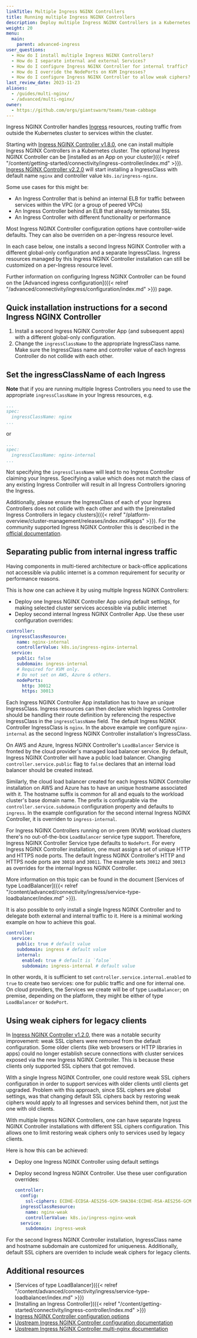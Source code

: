 ```yaml
---
linkTitle: Multiple Ingress NGINX Controllers
title: Running multiple Ingress NGINX Controllers
description: Deploy multiple Ingress NGINX Controllers in a Kubernetes cluster to separate different ingress traffic classes.
weight: 20
menu:
  main:
    parent: advanced-ingress
user_questions:
  - How do I install multiple Ingress NGINX Controllers?
  - How do I separate internal and external Services?
  - How do I configure Ingress NGINX Controller for internal traffic?
  - How do I override the NodePorts on KVM Ingresses?
  - How do I configure Ingress NGINX Controller to allow weak ciphers?
last_review_date: 2023-11-23
aliases:
  - /guides/multi-nginx/
  - /advanced/multi-nginx/
owner:
  - https://github.com/orgs/giantswarm/teams/team-cabbage
---
```


Ingress NGINX Controller handles [Ingress](https://kubernetes.io/docs/concepts/services-networking/ingress/) resources, routing traffic from outside the Kubernetes cluster to services within the cluster.

Starting with [Ingress NGINX Controller v1.8.0](/changes/managed-apps/nginx-ingress-controller-app/v1.8.0/), one can install multiple Ingress NGINX Controllers in a Kubernetes cluster. The optional Ingress NGINX Controller can be [installed as an App on your cluster]({{< relref "/content/getting-started/connectivity/ingress-controller/index.md" >}}).
[Ingress NGINX Controller v2.2.0](/changes/managed-apps/nginx-ingress-controller-app/v2.2.0/) will start installing a IngressClass with default name `nginx` and controller value `k8s.io/ingress-nginx`.

Some use cases for this might be:

- An Ingress Controller that is behind an internal ELB for traffic between services within the VPC (or a group of peered VPCs)
- An Ingress Controller behind an ELB that already terminates SSL
- An Ingress Controller with different functionality or performance

Most Ingress NGINX Controller configuration options have controller-wide defaults. They can also be overriden on a per-Ingress resource level.

In each case below, one installs a second Ingress NGINX Controller with a different global-only configuration and a separate IngressClass. Ingress resources managed by this Ingress NGINX Controller installation can still be customized on a per-Ingress resource level.

Further information on configuring Ingress NGINX Controller can be found on the [Advanced ingress configuration]({{< relref "/advanced/connectivity/ingress/configuration/index.md" >}}) page.

## Quick installation instructions for a second Ingress NGINX Controller

1. Install a second Ingress NGINX Controller App (and subsequent apps) with a different global-only configuration.
2. Change the `ingressClassName` to the appropriate IngressClass name. Make sure the IngressClass name and controller value of each Ingress Controller do not collide with each other.

## Set the ingressClassName of each Ingress

__Note__ that if you are running multiple Ingress Controllers you need to use the appropriate `ingressClassName` in your Ingress resources, e.g.

```yaml
...
spec:
  ingressClassName: nginx
...
```

or

```yaml
...
spec:
  ingressClassName: nginx-internal
...
```

Not specifying the `ingressClassName` will lead to no Ingress Controller claiming your Ingress. Specifying a value which does not match the class of any existing Ingress Controller will result in all Ingress Controllers ignoring the Ingress.

Additionally, please ensure the IngressClass of each of your Ingress Controllers does not collide with each other and with the [preinstalled Ingress Controllers in legacy clusters]({{< relref "/platform-overview/cluster-management/releases/index.md#apps" >}}). For the community supported Ingress NGINX Controller this is described in the [official documentation](https://kubernetes.github.io/ingress-nginx/user-guide/multiple-ingress/).

## Separating public from internal ingress traffic

Having components in multi-tiered architecture or back-office applications not accessible via public internet is a common requirement for security or performance reasons.

This is how one can achieve it by using multiple Ingress NGINX Controllers:

- Deploy one Ingress NGINX Controller App using default settings, for making selected cluster services accessible via public internet
- Deploy second internal Ingress NGINX Controller App. Use these user configuration overrides:

```yaml
controller:
  ingressClassResource:
    name: nginx-internal
    controllerValue: k8s.io/ingress-nginx-internal
  service:
    public: false
    subdomain: ingress-internal
    # Required for KVM only.
    # Do not set on AWS, Azure & others.
    nodePorts:
      http: 30012
      https: 30013
```

Each Ingress NGINX Controller App installation has to have an unique IngressClass. Ingress resources can then declare which Ingress Controller should be handling their route definition by referencing the respective IngressClass in the `ingressClassName` field. The default Ingress NGINX Controller IngressClass is `nginx`. In the above example we configure `nginx-internal` as the second Ingress NGINX Controller installation's IngressClass.

On AWS and Azure, Ingress NGINX Controller's `LoadBalancer` Service is fronted by the cloud provider's managed load balancer service. By default, Ingress NGINX Controller will have a public load balancer. Changing `controller.service.public` flag to `false` declares that an internal load balancer should be created instead.

Similarly, the cloud load balancer created for each Ingress NGINX Controller installation on AWS and Azure has to have an unique hostname associated with it. The hostname suffix is common for all and equals to the workload cluster's base domain name. The prefix is configurable via the `controller.service.subdomain` configuration property and defaults to `ingress`. In the example configuration for the second internal Ingress NGINX Controller, it is overriden to `ingress-internal`.

For Ingress NGINX Controllers running on on-prem (KVM) workload clusters there's no out-of-the-box `LoadBalancer` service type support. Therefore, Ingress NGINX Controller Service type defaults to `NodePort`. For every Ingress NGINX Controller installation, one must assign a set of unique HTTP and HTTPS node ports. The default Ingress NGINX Controller's HTTP and HTTPS node ports are `30010` and `30011`. The example sets `30012` and `30013` as overrides for the internal Ingress NGINX Controller.

More information on this topic can be found in the document [Services of type LoadBalancer]({{< relref "/content/advanced/connectivity/ingress/service-type-loadbalancer/index.md" >}}).

It is also possible to only install a single Ingress NGINX Controller and to delegate both external and internal traffic to it. Here is a minimal working example on how to achieve this goal.

```yaml
controller:
  service:
    public: true # default value
    subdomain: ingress # default value
    internal:
      enabled: true # default is `false`
      subdomain: ingress-internal # default value
```

In other words, it is sufficient to set `controller.service.internal.enabled` to `true` to create two services: one for public traffic and one for internal one. On cloud providers, the Services we create will be of type `LoadBalancer`; on premise, depending on the platform, they might be either of type `LoadBalancer` or `NodePort`.

## Using weak ciphers for legacy clients

In [Ingress NGINX Controller v1.2.0](https://github.com/giantswarm/ingress-nginx-app/blob/main/CHANGELOG.md#120-2020-01-21), there was a notable security improvement: weak SSL ciphers were removed from the default configuration. Some older clients (like web browsers or HTTP libraries in apps) could no longer establish secure connections with cluster services exposed via the new Ingress NGINX Controller. This is because these clients only supported SSL ciphers that got removed.

With a single Ingress NGINX Controller, one could restore weak SSL ciphers configuration in order to support services with older clients until clients get upgraded. Problem with this approach, since SSL ciphers are global settings, was that changing default SSL ciphers back by restoring weak ciphers would apply to all Ingresses and services behind them, not just the one with old clients.

With multiple Ingress NGINX Controllers, one can have separate Ingress NGINX Controller installations with different SSL ciphers configuration. This allows one to limit restoring weak ciphers only to services used by legacy clients.

Here is how this can be achieved:

- Deploy one Ingress NGINX Controller using default settings
- Deploy second Ingress NGINX Controller. Use these user configuration overrides:

  ```yaml
  controller:
    config:
      ssl-ciphers: ECDHE-ECDSA-AES256-GCM-SHA384:ECDHE-RSA-AES256-GCM-SHA384:ECDHE-ECDSA-CHACHA20-POLY1305:ECDHE-RSA-CHACHA20-POLY1305:ECDHE-ECDSA-AES128-GCM-SHA256:ECDHE-RSA-AES128-GCM-SHA256:ECDHE-ECDSA-AES256-SHA384:ECDHE-RSA-AES256-SHA384:ECDHE-ECDSA-AES128-SHA256:ECDHE-RSA-AES128-SHA256
    ingressClassResource:
      name: nginx-weak
      controllerValue: k8s.io/ingress-nginx-weak
    service:
      subdomain: ingress-weak
  ```

For the second Ingress NGINX Controller installation, IngressClass name and hostname subdomain are customized for uniqueness. Additionally, default SSL ciphers are overriden to include weak ciphers for legacy clients.

## Additional resources

- [Services of type LoadBalancer]({{< relref "/content/advanced/connectivity/ingress/service-type-loadbalancer/index.md" >}})
- [Installing an Ingress Controller]({{< relref "/content/getting-started/connectivity/ingress-controller/index.md" >}})
- [Ingress NGINX Controller configuration options](https://github.com/giantswarm/ingress-nginx-app/blob/main/helm/ingress-nginx/values.yaml)
- [Upstream Ingress NGINX Controller configuration documentation](https://kubernetes.github.io/ingress-nginx/user-guide/nginx-configuration/)
- [Upstream Ingress NGINX Controller multi-nginx documentation](https://kubernetes.github.io/ingress-nginx/user-guide/multiple-ingress/)
